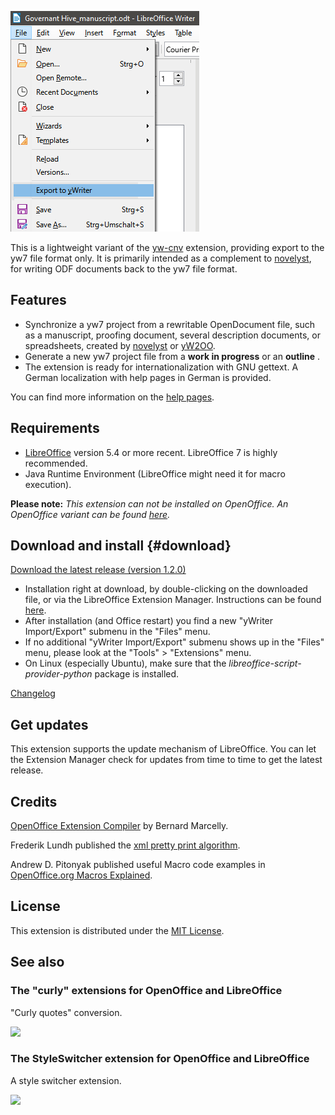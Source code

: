 ![screenshot](Screenshots/lo_menu.png)

This is a lightweight variant of the [yw-cnv](https://peter88213.github.io/yw-cnv) extension,  providing export to the yw7 file format only. It is primarily intended as a complement to [novelyst](https://peter88213.github.io/novelyst), for writing ODF documents back to the yw7 file format. 

## Features

- Synchronize a yw7 project from a rewritable OpenDocument file, such as a manuscript, proofing document, several description documents, or spreadsheets, created by [novelyst](https://peter88213.github.io/novelyst) or [yW2OO](https://peter88213.github.io/yW2OO).
- Generate a new yw7 project file from a **work in progress** or an **outline** .
- The extension is ready for internationalization with GNU gettext. A German localization with help pages in German is provided.

You can find more information on the [help pages](help).

## Requirements

- [LibreOffice](https://www.libreoffice.org/) version 5.4 or more recent. LibreOffice 7 is highly recommended.
- Java Runtime Environment (LibreOffice might need it for macro execution).

**Please note:** *This extension can not be installed on OpenOffice. An OpenOffice variant can be found [here]( https://peter88213.github.io/oo2yw7).*

## Download and install {#download}

[Download the latest release (version 1.2.0)](https://raw.githubusercontent.com/peter88213/lo2yw7/main/dist/lo2yw7-L-1.2.0.oxt)

- Installation right at download, by double-clicking on the downloaded 
 file, or via the LibreOffice Extension Manager. Instructions can be found [here](https://wiki.documentfoundation.org/Documentation/HowTo/install_extension).
- After installation (and Office restart) you find a new "yWriter Import/Export" submenu in the "Files" menu.
- If no additional "yWriter Import/Export" submenu shows up in the "Files" menu, please look at the "Tools" > "Extensions" menu.
- On Linux (especially Ubuntu), make sure that the *libreoffice-script-provider-python* package is installed.

[Changelog](changelog)

## Get updates

This extension supports the update mechanism of LibreOffice. You can let the Extension Manager check for updates from time to time to get the latest release.

## Credits

[OpenOffice Extension
Compiler](https://wiki.openoffice.org/wiki/Extensions_Packager#Extension_Compiler)
by Bernard Marcelly.

Frederik Lundh published the [xml pretty print algorithm](http://effbot.org/zone/element-lib.htm#prettyprint).

Andrew D. Pitonyak published useful Macro code examples in [OpenOffice.org Macros Explained](https://www.pitonyak.org/OOME_3_0.pdf).

## License

This extension is distributed under the [MIT
License](http://www.opensource.org/licenses/mit-license.php).

## See also

### The "curly" extensions for OpenOffice and LibreOffice
"Curly quotes" conversion.

[![](https://peter88213.github.io/img/curly_thumb.png)](https://peter88213.github.io/curly/)

### The StyleSwitcher extension for OpenOffice and LibreOffice
A style switcher extension.

[![](https://peter88213.github.io/img/styleswitcher_thumb.png)](https://peter88213.github.io/StyleSwitcher/)

